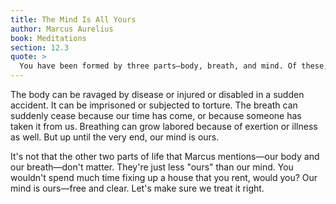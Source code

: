 ```yaml
---
title: The Mind Is All Yours
author: Marcus Aurelius
book: Meditations
section: 12.3
quote: >
  You have been formed by three parts—body, breath, and mind. Of these, the first two are yours insofar as they are only in your case. The third alone is truly yours.
---
```


The body can be ravaged by disease or injured or disabled in a sudden accident. It can be imprisoned or subjected to torture. The breath can suddenly cease because our time has come, or because someone has taken it from us. Breathing can grow labored because of exertion or illness as well. But up until the very end, our mind is ours.

It's not that the other two parts of life that Marcus mentions—our body and our breath—don't matter. They're just less "ours" than our mind. You wouldn't spend much time fixing up a house that you rent, would you? Our mind is ours—free and clear. Let's make sure we treat it right.
